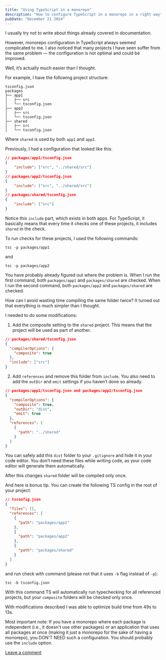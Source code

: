 ```yaml
---
title: "Using TypeScript in a monorepo"
description: "How to configure TypeScript in a monorepo in a right way"
pubDate: "December 21 2024"
---
```


I usually try not to write about things already covered in documentation.

However, monorepo configuration in TypeScript always seemed complicated to me. I also noticed that many projects I have seen suffer from the same problem — the configuration is not optimal and could be improved.

Well, it’s actually much easier than I thought.

For example, I have the following project structure:

```
tsconfig.json
packages
├── app1
│   ├── src
│   └── tsconfig.json
├── app2
│   ├── src
│   └── tsconfig.json
├── shared
│   ├── src
│   └── tsconfig.json
```

Where `shared` is used by both `app1` and `app2`.

Previously, I had a configuration that looked like this:

```json
// packages/app1/tsconfig.json
{
    "include": ["src", "../shared/src"]
}
// packages/app2/tsconfig.json
{
    "include": ["src", "../shared/src"]
}
// packages/shared/tsconfig.json
{
    "include": ["src"]
}
```

Notice this `include` part, which exists in both apps. For TypeScript, it basically means that every time it checks one of these projects, it includes `shared` in the check.

To run checks for these projects, I used the following commands:

```shell
tsc -p packages/app1
```

and

```shell
tsc -p packages/app2
```

You have probably already figured out where the problem is. When I run the first command, both `packages/app1` and `packages/shared` are checked. When I run the second command, both `packages/app2` and `packages/shared` are checked.

How can I avoid wasting time compiling the same folder twice? It turned out that everything is much simpler than I thought.

I needed to do some modifications:

1. Add the composite setting to the `shared` project. This means that the project will be used as part of another.

```json
// packages/shared/tsconfig.json
{
  "compilerOptions": {
    "composite": true
  },
  "include": ["src"]
}
```

2. Add `references` and remove this folder from `include`. You also need to add the `outDir` and `emit` settings if you haven’t done so already.

```json
// packages/app1/tsconfig.json and packages/app2/tsconfig.json
{
  "compilerOptions": {
    "composite": true,
    "outDir": "dist",
    "emit": true
  },
  "references": [
    {
      "path": "../shared"
    }
  ]
}
```

You can safely add this `dist` folder to your `.gitignore` and hide it in your code editor. You don’t need these files while writing code, as your code editor will generate them automatically.

After this changes `shared` folder will be compiled only once.

And here is bonus tip. You can create the following TS config in the root of your project:

```json
// tsconfig.json
{
  "files": [],
  "references": [
    {
      "path": "packages/app1"
    },
    {
      "path": "packages/app2"
    },
    {
      "path": "packages/shared"
    }
  ]
}
```

and run check with command (please not that it uses `-b` flag instead of `-p`):

```shell
tsc -b tsconfig.json
```

With this command TS will automatically run typechecking for all referenced projects, but your `composite` folders will be checked only once.

With modifications described I was able to optimize build time from 49s to 13s.

Most important note: If you have a monorepo where each package is independent (i.e., it doesn't use other packages) or an application that uses all packages at once (making it just a monorepo for the sake of having a monorepo), you DON'T NEED such a configuration. You should probably use the `include` option.

[Leave a comment](https://bsky.app/profile/adrov.me/post/3ldtj6qigbs2j)
